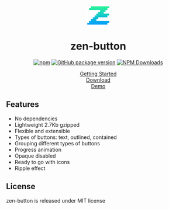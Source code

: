 <div align="center">

<br>

<a href="https://zen-button.ux-ui.pro">
  <img alt="zen-button" src="./images/logo.svg" width="60">
</a>
<h1>zen-button</h1>

[![npm](https://img.shields.io/npm/v/zen-button.svg?colorB=brightgreen)](https://www.npmjs.com/package/zen-button)
[![GitHub package version](https://img.shields.io/github/package-json/v/ux-ui-pro/zen-button.svg)](https://github.com/ux-ui-pro/zen-button)
[![NPM Downloads](https://img.shields.io/npm/dm/zen-button.svg?style=flat)](https://www.npmjs.org/package/zen-button)

<p>
  <a href="https://zen-button.ux-ui.pro">Getting Started</a>
  <br>
  <a href="https://github.com/ux-ui-pro/zen-button/releases/latest">Download</a>
  <br>
  <a href="https://zen-button.ux-ui.pro/demo.html">Demo</a>
</p>

</div>

## Features

- No dependencies
- Lightweight 2.7Kb gzipped
- Flexible and extensible
- Types of buttons: text, outlined, contained
- Grouping different types of buttons
- Progress animation
- Opaque disabled
- Ready to go with icons
- Ripple effect

## License
zen-button is released under MIT license